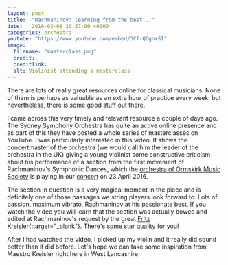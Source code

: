 ```yaml
---
layout: post
title:  "Rachmaninov: learning from the best..."
date:   2016-03-08 20:37:00 +0000
categories: orchestra
youtube: "https://www.youtube.com/embed/3Cf-QCgnxSI"
image: 
  filename: "masterclass.png"
  credit:
  creditlink:
  alt: Violinist attending a masterclass
---
```


There are lots of really great resources online for classical musicians.
None of them is perhaps as valuable as an extra hour of practice every 
week, but nevertheless, there is some good stuff out there.

I came across this very timely and relevant resource a couple of days ago. The 
Sydney Symphony Orchestra has quite an active online presence and as part of this 
they have posted a whole series of masterclasses on YouTube. I was particularly
interested in this video. It shows 
the concertmaster of the orchestra (we would call him the leader of the orchestra in the UK) 
giving a young violinist some constructive criticism about his performance of 
a section from the first movement of Rachmaninov's Symphonic Dances, which the 
[orchestra of Ormskirk Music Society]({{site.mybaseurl}}/orchestra.html) is playing 
in our [concert]({{site.mybaseurl}}/diary.html) on 23 April 2016.

The section in question is a very magical moment in the piece and is definitely 
one of those passages we string players look forward to. Lots of passion, 
maximum vibrato, Rachmaninov at his passionate best. If you watch the video you 
will learn that the section was actually bowed and edited at Rachmaninov's 
request by the great [Fritz Kreisler](https://en.wikipedia.org/wiki/Fritz_Kreisler){:target="_blank"}. 
There's some star quality for you!

After I had watched the video, I picked up my violin and it really did sound 
better than it did before. Let's hope we can take some inspiration from 
Maestro Kreisler right here in West Lancashire.


